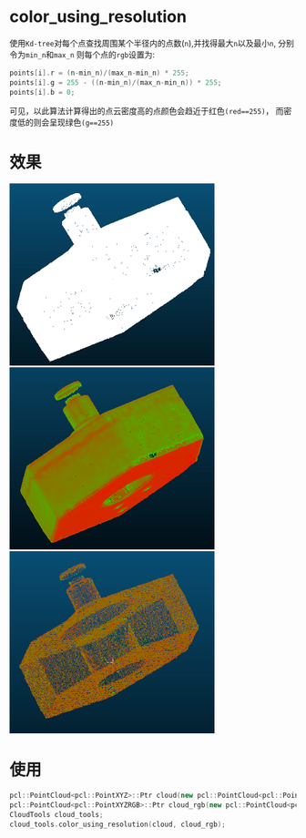 # color_using_resolution
使用`Kd-tree`对每个点查找周围某个半径内的点数(`n`),并找得最大`n`以及最小`n`, 分别令为`min_n`和`max_n`
则每个点的`rgb`设置为:
``` C++
points[i].r = (n-min_n)/(max_n-min_n) * 255;
points[i].g = 255 - ((n-min_n)/(max_n-min_n)) * 255;
points[i].b = 0;
```
可见，以此算法计算得出的点云密度高的点颜色会趋近于红色`(red==255)`，
而密度低的则会呈现绿色`(g==255)`

# 效果
![原始点云](images/result_original.png)
![基于原始点云的点云密度分布](images/result_without_filter.png)
![基于体素滤波后的点云密度分布](images/result_with_filter.png)

# 使用
``` C++
pcl::PointCloud<pcl::PointXYZ>::Ptr cloud(new pcl::PointCloud<pcl::PointXYZ>);
pcl::PointCloud<pcl::PointXYZRGB>::Ptr cloud_rgb(new pcl::PointCloud<pcl::PointXYZRGB>);
CloudTools cloud_tools;
cloud_tools.color_using_resolution(cloud, cloud_rgb);
```